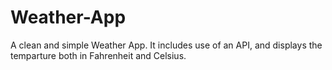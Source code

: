 # Weather-App
A clean and simple Weather App.
It includes use of an API,  and displays the temparture both in Fahrenheit and Celsius.
